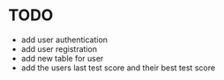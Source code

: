 # TODO 

- add user authentication
- add user registration
- add new table for user
- add the users last test score and their best test score
